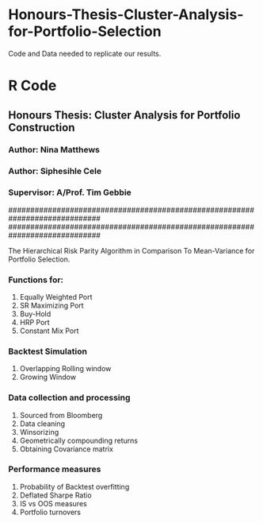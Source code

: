 # Honours-Thesis-Cluster-Analysis-for-Portfolio-Selection
Code and Data needed to replicate our results. 

# R Code 

##  Honours Thesis: Cluster Analysis for Portfolio Construction
### Author: Nina Matthews
### Author: Siphesihle Cele
### Supervisor: A/Prof. Tim Gebbie

#############################################################################
#############################################################################


The Hierarchical Risk Parity Algorithm in Comparison To Mean-Variance for Portfolio Selection.

### Functions for: 
 1. Equally Weighted Port
 2. SR Maximizing Port
 3. Buy-Hold
 4. HRP Port
 5. Constant Mix Port

### Backtest Simulation
1. Overlapping Rolling window 
2. Growing Window

### Data collection and processing
1. Sourced from Bloomberg
2. Data cleaning
3. Winsorizing
4. Geometrically compounding returns
5. Obtaining Covariance matrix

### Performance measures
1. Probability of Backtest overfitting
2. Deflated Sharpe Ratio
3. IS vs OOS measures
4. Portfolio turnovers
